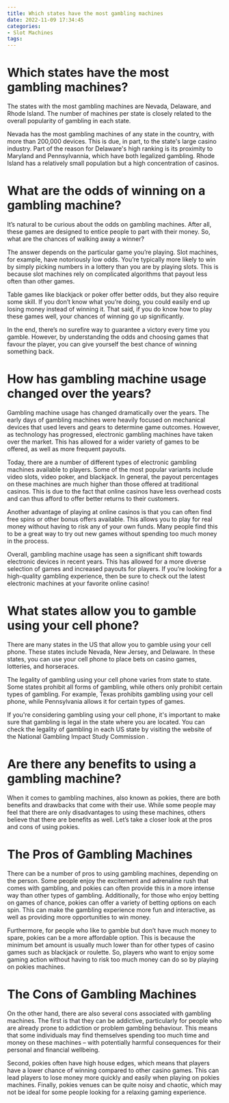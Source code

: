 ```yaml
---
title: Which states have the most gambling machines
date: 2022-11-09 17:34:45
categories:
- Slot Machines
tags:
---
```



#  Which states have the most gambling machines?

The states with the most gambling machines are Nevada, Delaware, and Rhode Island. The number of machines per state is closely related to the overall popularity of gambling in each state.

Nevada has the most gambling machines of any state in the country, with more than 200,000 devices. This is due, in part, to the state's large casino industry. Part of the reason for Delaware's high ranking is its proximity to Maryland and Pennsylvannia, which have both legalized gambling. Rhode Island has a relatively small population but a high concentration of casinos.

#  What are the odds of winning on a gambling machine?

It’s natural to be curious about the odds on gambling machines. After all, these games are designed to entice people to part with their money. So, what are the chances of walking away a winner?

The answer depends on the particular game you’re playing. Slot machines, for example, have notoriously low odds. You’re typically more likely to win by simply picking numbers in a lottery than you are by playing slots. This is because slot machines rely on complicated algorithms that payout less often than other games.

Table games like blackjack or poker offer better odds, but they also require some skill. If you don’t know what you’re doing, you could easily end up losing money instead of winning it. That said, if you do know how to play these games well, your chances of winning go up significantly.

In the end, there’s no surefire way to guarantee a victory every time you gamble. However, by understanding the odds and choosing games that favour the player, you can give yourself the best chance of winning something back.

#  How has gambling machine usage changed over the years?

Gambling machine usage has changed dramatically over the years. The early days of gambling machines were heavily focused on mechanical devices that used levers and gears to determine game outcomes. However, as technology has progressed, electronic gambling machines have taken over the market. This has allowed for a wider variety of games to be offered, as well as more frequent payouts.

Today, there are a number of different types of electronic gambling machines available to players. Some of the most popular variants include video slots, video poker, and blackjack. In general, the payout percentages on these machines are much higher than those offered at traditional casinos. This is due to the fact that online casinos have less overhead costs and can thus afford to offer better returns to their customers.

Another advantage of playing at online casinos is that you can often find free spins or other bonus offers available. This allows you to play for real money without having to risk any of your own funds. Many people find this to be a great way to try out new games without spending too much money in the process.

Overall, gambling machine usage has seen a significant shift towards electronic devices in recent years. This has allowed for a more diverse selection of games and increased payouts for players. If you’re looking for a high-quality gambling experience, then be sure to check out the latest electronic machines at your favorite online casino!

#  What states allow you to gamble using your cell phone?

There are many states in the US that allow you to gamble using your cell phone. These states include Nevada, New Jersey, and Delaware. In these states, you can use your cell phone to place bets on casino games, lotteries, and horseraces.

The legality of gambling using your cell phone varies from state to state. Some states prohibit all forms of gambling, while others only prohibit certain types of gambling. For example, Texas prohibits gambling using your cell phone, while Pennsylvania allows it for certain types of games.

If you're considering gambling using your cell phone, it's important to make sure that gambling is legal in the state where you are located. You can check the legality of gambling in each US state by visiting the website of the National Gambling Impact Study Commission .

#  Are there any benefits to using a gambling machine?

When it comes to gambling machines, also known as pokies, there are both benefits and drawbacks that come with their use. While some people may feel that there are only disadvantages to using these machines, others believe that there are benefits as well. Let’s take a closer look at the pros and cons of using pokies.

# The Pros of Gambling Machines

There can be a number of pros to using gambling machines, depending on the person. Some people enjoy the excitement and adrenaline rush that comes with gambling, and pokies can often provide this in a more intense way than other types of gambling. Additionally, for those who enjoy betting on games of chance, pokies can offer a variety of betting options on each spin. This can make the gambling experience more fun and interactive, as well as providing more opportunities to win money.

Furthermore, for people who like to gamble but don’t have much money to spare, pokies can be a more affordable option. This is because the minimum bet amount is usually much lower than for other types of casino games such as blackjack or roulette. So, players who want to enjoy some gaming action without having to risk too much money can do so by playing on pokies machines.

# The Cons of Gambling Machines

On the other hand, there are also several cons associated with gambling machines. The first is that they can be addictive, particularly for people who are already prone to addiction or problem gambling behaviour. This means that some individuals may find themselves spending too much time and money on these machines – with potentially harmful consequences for their personal and financial wellbeing.

Second, pokies often have high house edges, which means that players have a lower chance of winning compared to other casino games. This can lead players to lose money more quickly and easily when playing on pokies machines. Finally, pokies venues can be quite noisy and chaotic, which may not be ideal for some people looking for a relaxing gaming experience.